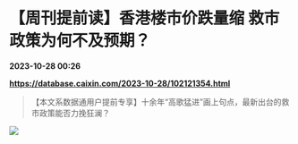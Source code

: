 # 【周刊提前读】香港楼市价跌量缩 救市政策为何不及预期？

**2023-10-28 00:26**

**https://database.caixin.com/2023-10-28/102121354.html**

> 【本文系数据通用户提前专享】十余年“高歌猛进”画上句点，最新出台的救市政策能否力挽狂澜？

  

![](https://img.caixin.com/2023-10-28/169845177764619_840_560.jpg)